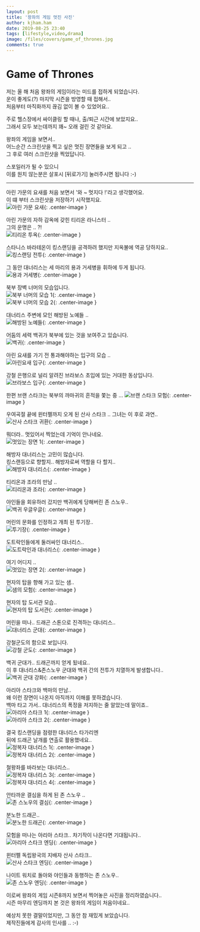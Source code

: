 ```yaml
---
layout: post
title: '왕좌의 게임 멋진 사진'
author: kjham.ham
date: 2019-08-25 23:40
tags: [lifestyle,video,drama]
image: /files/covers/game_of_thrones.jpg
comments: true
---
```


# Game of Thrones  

저는 올 해 처음 왕좌의 게임이라는 미드를 접하게 되었습니다.  
운이 좋게도(?) 마지막 시즌을 방영할 때 접해서..  
처음부터 마직화까지 끊김 없이 볼 수 있었어요..  

주로 헬스장에서 싸이클링 할 때나, 출/퇴근 시간에 보았지요..  
그래서 모두 보는데까지 꽤~ 오래 걸린 것 같아요.  

왕좌의 게임을 보면서..  
어느순간 스크린샷을 찍고 싶은 멋진 장면들을 보게 되고 ..  
그 후로 여러 스크린샷을 찍었답니다.  

스포일러가 될 수 있으니   
이를 원치 않는분은 살포시 [뒤로가기] 눌러주시면 됩니다 :-)

---

아린 가문의 요새를 처음 보면서 '와 ~ 멋지다 !'라고 생각했어요.  
이 떄 부터 스크린샷을 저장하기 시작했지요.  
![아린 가문 요새]({{site.url}}{{site.baseurl}}/files/vedio/got/GameOfThrones_01.jpg){: .center-image }  

아린 가문의 자하 감옥에 갖힌 티리온 라니스터 ..  
그의 운명은 .. ?!  
![티리온 투옥]({{site.url}}{{site.baseurl}}/files/vedio/got/GameOfThrones_02.jpg){: .center-image }  

스타니스 바라테온이 킹스랜딩을 공격하려 했지만 지옥불에 역공 당하지요..  
![킹스랜딩 전투]({{site.url}}{{site.baseurl}}/files/vedio/got/GameOfThrones_03.jpg){: .center-image }  

그 동안 대너리스는 세 마리의 용과 거세병을 휘하에 두게 됩니다.  
![용과 거세병]({{site.url}}{{site.baseurl}}/files/vedio/got/GameOfThrones_04.jpg){: .center-image }  

북부 장벽 너머의 모습입니다.  
![북부 너머의 모습 1]({{site.url}}{{site.baseurl}}/files/vedio/got/GameOfThrones_05.jpg){: .center-image }  
![북부 너머의 모습 2]({{site.url}}{{site.baseurl}}/files/vedio/got/GameOfThrones_06.jpg){: .center-image }  

대너리스 주변에 모인 해방된 노예들 ..  
![해방된 노예들]({{site.url}}{{site.baseurl}}/files/vedio/got/GameOfThrones_07.jpg){: .center-image }  

어둠의 세력 백귀가 북부에 있는 것을 보여주고 있습니다.    
![백귀]({{site.url}}{{site.baseurl}}/files/vedio/got/GameOfThrones_08.jpg){: .center-image }  

아린 요새를 가기 전 통과해야하는 입구의 모습 ..     
![아린요새 입구]({{site.url}}{{site.baseurl}}/files/vedio/got/GameOfThrones_09.jpg){: .center-image }  

강철 은행으로 널리 알려진 브라보스 초입에 있는 거대한 동상입니다.  
![브라보스 입구]({{site.url}}{{site.baseurl}}/files/vedio/got/GameOfThrones_10.jpg){: .center-image }  

한편 브랜 스타크는 북부의 까마귀의 흔적을 쫓는 중 ...
![브랜 스타크 모험]({{site.url}}{{site.baseurl}}/files/vedio/got/GameOfThrones_11.jpg){: .center-image }  

우여곡절 끝에 윈터펠까지 오게 된 산사 스타크 .. 그녀는 이 후로 과연..  
![산사 스타크 귀환]({{site.url}}{{site.baseurl}}/files/vedio/got/GameOfThrones_12.jpg){: .center-image }  

뭐더라.. 멋있어서 찍었는데 기억이 안나네요.  
![멋있는 장면 1]({{site.url}}{{site.baseurl}}/files/vedio/got/GameOfThrones_13.jpg){: .center-image }  

해방자 대너리스는 고민이 많습니다.  
킹스랜등으로 향할지.. 해방자로써 역할을 다 할지..  
![해방자 대너리스]({{site.url}}{{site.baseurl}}/files/vedio/got/GameOfThrones_14.jpg){: .center-image }  

티리온과 조라의 만남 ..  
![티리온과 조라]({{site.url}}{{site.baseurl}}/files/vedio/got/GameOfThrones_15.jpg){: .center-image }  

야인들을 회유하러 갔지만 백귀에게 당해버린 존 스노우..  
![백귀 우글우글]({{site.url}}{{site.baseurl}}/files/vedio/got/GameOfThrones_16.jpg){: .center-image }  

머린의 문화를 인정하고 개최 된 투기장..  
![투기장]({{site.url}}{{site.baseurl}}/files/vedio/got/GameOfThrones_17.jpg){: .center-image }  

도트락인들에게 둘러싸인 대너리스..  
![도트락인과 대너리스]({{site.url}}{{site.baseurl}}/files/vedio/got/GameOfThrones_18.jpg){: .center-image }  

여기 어디지 ..  
![멋있는 장면 2]({{site.url}}{{site.baseurl}}/files/vedio/got/GameOfThrones_19.jpg){: .center-image }  

현자의 탑을 향해 가고 있는 샘..  
![샘의 모험]({{site.url}}{{site.baseurl}}/files/vedio/got/GameOfThrones_20.jpg){: .center-image }  

현자의 탑 도서관 모습..  
![현자의 탑 도서관]({{site.url}}{{site.baseurl}}/files/vedio/got/GameOfThrones_21.jpg){: .center-image }  

머린을 떠나.. 드래곤 스톤으로 진격하는 대너리스..  
![대너리스 군대]({{site.url}}{{site.baseurl}}/files/vedio/got/GameOfThrones_22.jpg){: .center-image }  

강철군도의 함으로 보입니다.  
![강철 군도]({{site.url}}{{site.baseurl}}/files/vedio/got/GameOfThrones_23.jpg){: .center-image }  

백귀 군대가.. 드래곤까지 얻게 됬네요..  
이 후 대너리스&존스노우 군대와 백귀 간의 전투가 치열하게 발생합니다..  
![백귀 군대 강화]({{site.url}}{{site.baseurl}}/files/vedio/got/GameOfThrones_24.jpg){: .center-image }  

아리아 스타크와 백마의 만남..  
왜 이런 장면이 나온지 아직까지 이해를 못하겠습니다.  
백마 타고 가서.. 대너리스의 폭정을 저지하는 줄 알았는데 말이죠..  
![아리아 스타크 1]({{site.url}}{{site.baseurl}}/files/vedio/got/GameOfThrones_25.jpg){: .center-image }  
![아리아 스타크 2]({{site.url}}{{site.baseurl}}/files/vedio/got/GameOfThrones_26.jpg){: .center-image }  

결국 킹스랜딩을 점령한 대너리스 타가리엔  
뒤에 드래곤 날개를 연출로 활용했네요..  
![정복자 대너리스 1]({{site.url}}{{site.baseurl}}/files/vedio/got/GameOfThrones_27.jpg){: .center-image }  
![정복자 대너리스 2]({{site.url}}{{site.baseurl}}/files/vedio/got/GameOfThrones_28.jpg){: .center-image }  

철왕좌를 바라보는 대너리스..  
![정복자 대너리스 3]({{site.url}}{{site.baseurl}}/files/vedio/got/GameOfThrones_29.jpg){: .center-image }  
![정복자 대너리스 4]({{site.url}}{{site.baseurl}}/files/vedio/got/GameOfThrones_30.jpg){: .center-image }  

안타까운 결심을 하게 된 존 스노우 ..  
![존 스노우의 결심]({{site.url}}{{site.baseurl}}/files/vedio/got/GameOfThrones_31.jpg){: .center-image }  

분노한 드래곤..  
![분노한 드래곤]({{site.url}}{{site.baseurl}}/files/vedio/got/GameOfThrones_32.jpg){: .center-image }  

모험을 떠나는 아리아 스타크..
차기작이 나온다면 기대됩니다..  
![아리아 스타크 엔딩]({{site.url}}{{site.baseurl}}/files/vedio/got/GameOfThrones_33.jpg){: .center-image }  

윈터펠 독립왕국의 지배자 산사 스타크..  
![산사 스타크 엔딩]({{site.url}}{{site.baseurl}}/files/vedio/got/GameOfThrones_34.jpg){: .center-image }  

나이트 워치로 돌아와 야인들과 동행하는 존 스노우..  
![존 스노우 엔딩]({{site.url}}{{site.baseurl}}/files/vedio/got/GameOfThrones_35.jpg){: .center-image }  


이로써 왕좌의 게임 시즌8까지 보면서 찍어놓은 사진을 정리하였습니다..  
시즌 마무리 엔딩까지 본 것은 왕좌의 게임이 처음이네요..  

예상치 못한 결말이었지만, 그 동안 참 재밌게 보았습니다.  
제작진들에게 감사의 인사를 .. :-)